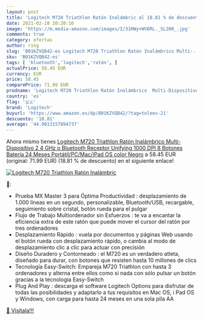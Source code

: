 ```yaml
---
layout: post
title: 'Logitech M720 Triathlon Ratón Inalámbric al 18.81 % de descuento'
date: 2021-02-10 20:20:16
image: 'https://m.media-amazon.com/images/I/31HWy+WV6RL._SL200_.jpg'
comments: true
category: ofertas
author: ring
slug: 'B01KZVQB42-es Logitech M720 Triathlon Ratón Inalámbrico Multi-...'
sku: 'B01KZVQB42-es'
tags: [ 'bluetooth','logitech','ratón', ]
actualPrice: 58.45 EUR
currency: EUR
price: 58.45
comparePrice: 71.99 EUR
prodname: 'Logitech M720 Triathlon Ratón Inalámbrico  Multi-Dispositivo  2 4 GHz o Bluetooth Receptor Unifying  1000 DPI  8 Botones  Batería 24 Meses  Portátil/PC/Mac/iPad OS  color Negro'
country: 'es'
flag: '🇪🇸'
brand: 'Logitech'
buyurl: 'https://www.amazon.es/dp/B01KZVQB42/?tag=tolees-21'
descuento: '18.81'
average: '44.9013157894737'
---
```


Ahora mismo tienes [Logitech M720 Triathlon Ratón Inalámbrico  Multi-Dispositivo  2 4 GHz o Bluetooth Receptor Unifying  1000 DPI  8 Botones  Batería 24 Meses  Portátil/PC/Mac/iPad OS  color Negro](https://www.amazon.es/dp/B01KZVQB42/?tag=tolees-21) a 58.45 EUR (original: 71.99 EUR) (18.81 %  de descuento) en el siguiente enlace!

[![Logitech M720 Triathlon Ratón Inalámbric](https://m.media-amazon.com/images/I/31HWy+WV6RL._SL200_.jpg)](https://www.amazon.es/dp/B01KZVQB42/?tag=tolees-21)

🔎:

- Prueba MX Master 3 para Óptima Productividad : desplazamiento de 1.000 líneas en un segundo, personalizable, Bluetooth/USB, recargable, seguimiento sobre cristal, botón rueda para el pulgar
- Flujo de Trabajo Multiordenador sin Esfuerzos : te va a encantar la eficiencia extra de este ratón que puede mover el cursor del ratón por tres ordenadores
- Desplazamiento Rápido : vuela por documentos y páginas Web usando el botón rueda con desplazamiento rápido, o cambia al modo de desplazamiento clic a clic para actuar con precisión
- Diseño Duradero y Contorneado : el M720 es un verdadero atleta, diseñado para durar, con botones que resisten hasta 10 millones de clics
- Tecnología Easy-Switch: Empareja M720 Triathlon con hasta 3 ordenadores y alterna entre ellos como si nada con sólo pulsar un botón gracias a la tecnología Easy-Switch
- Plug And Play : descarga el software Logitech Options para disfrutar de todas las posibilidades y adaptarlo a tus requisitos en Mac OS, i Pad OS y Windows, con carga para hasta 24 meses en una sola pila AA

[🛒 Visítala!!!](https://www.amazon.es/dp/B01KZVQB42/?tag=tolees-21)
